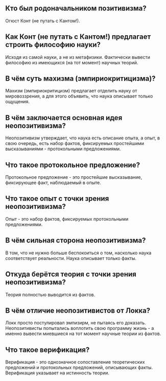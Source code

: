 ## Кто был родоначальником позитивизма?
Огюст Конт (не путать с Кантом!).

## Как Конт (не путать с Кантом!) предлагает строить философию науки?
Исходя из самой науки, а не из метафизики.
Фактически вывести философию из имеющихся (на тот момент) научных теорий.

## В чём суть махизма (эмпириокритицизма)?
Махизм (эмпириокритицизм) предлагает отделить науку от мировоззрения, а для этого объявить, что наука описывает только ощущения.

## В чём заключается основная идея неопозитивизма?
Неопозитивизм утверждает, что наука есть описание опыта, а опыт, в свою очередь, есть набор фактов, фиксируемых простейшими высказываниями - протокольными предложениями.

## Что такое протокольное предложение?
Протокольное предложение - это простейшие высказывание, фиксирующее факт, наблюдаемый в опыте.

## Что такое опыт с точки зрения неопозитивизма?
Опыт - это набор фактов, фиксируемых протокольными предложениями.

## В чём сильная сторона неопозитивизма?
В том, что не нужно больше беспокоиться о том, насколько наука соответствует реальности.
Наука описывает только факты.

## Откуда берётся теория с точки зрения неопозитивизма?
Теория полностью выводится из фактов.

## В чём отличие неопозитивистов от Локка?
Локк просто постулировал эмпизирм, не пытаясь его доказать.
Неопозитивисты попытались воплотить свою программу жизнь - а именно вывести миевшиеся на тот момент научные теории из фактов.

## Что такое верификация?
Верификация - это однозначное сопоставление теоретических предложений и протокольных предложений, описывающих факты.
Верификация указывает на истинность теории.
